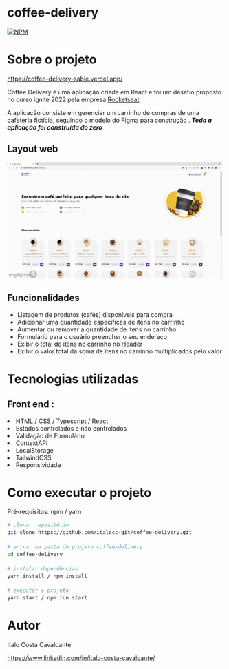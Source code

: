 # coffee-delivery

[![NPM](https://img.shields.io/npm/l/react)](https://github.com/italocc-git/coffee-delivery/blob/main/LICENSE) 

# Sobre o projeto

https://coffee-delivery-sable.vercel.app/

Coffee Delivery é uma aplicação criada em React e foi um desafio proposto no curso ignite 2022 pela empresa [Rocketseat](https://app.rocketseat.com.br/ "Site da Rocketseat")

A aplicação consiste em gerenciar um carrinho de compras de uma cafeteria fictícia, seguindo o modelo do [Figma](https://www.figma.com/file/5yT9ZzZmRQRS4yivGGB3pl/Coffee-Delivery "Modelo do figma") para construção .<b> <i>Toda a aplicação foi construída do zero </i> </b>

## Layout web
![Web](https://github.com/italocc-git/coffee-delivery/blob/main/src/assets/gif/gif-coffee-delivery.gif)

## Funcionalidades 

<ul>
  <li>Listagem de produtos (cafés) disponíveis para compra </li>
  <li>Adicionar uma quantidade específicas de itens no carrinho </li>
  <li>Aumentar ou remover a quantidade de itens no carrinho </li>
  <li>Formulário para o usuário preencher o seu endereço </li>
  <li>Exibir o total de itens no carrinho no Header </li>
  <li>Exibir o valor total da soma de itens no carrinho multiplicados pelo valor </li>
 </ul>
 
# Tecnologias utilizadas

## Front end : 
 <li> HTML / CSS / Typescript / React
 <li> Estados controlados e não controlados </li>
 <li> Validação de Formulário </li>
 <li> ContextAPI </li>
 <li> LocalStorage </li>
 <li> TailwindCSS </li>
 <li> Responsividade </li>
 
 # Como executar o projeto
 
 Pré-requisitos: npm / yarn

```bash
# clonar repositório
git clone https://github.com/italocc-git/coffee-delivery.git

# entrar na pasta do projeto coffee-delivery
cd coffee-delivery

# instalar dependências
yarn install / npm install

# executar o projeto
yarn start / npm run start
```
 
# Autor

Italo Costa Cavalcante

https://www.linkedin.com/in/italo-costa-cavalcante/
